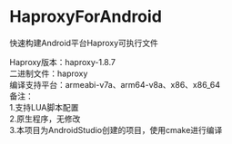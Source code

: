 # HaproxyForAndroid
快速构建Android平台Haproxy可执行文件<br/>

Haproxy版本：haproxy-1.8.7<br/>
二进制文件：haproxy<br/>
编译支持平台：armeabi-v7a、arm64-v8a、x86、x86_64<br/>
备注：<br/>
  1.支持LUA脚本配置<br/>
  2.原生程序，无修改<br/>
  3.本项目为AndroidStudio创建的项目，使用cmake进行编译<br/>
